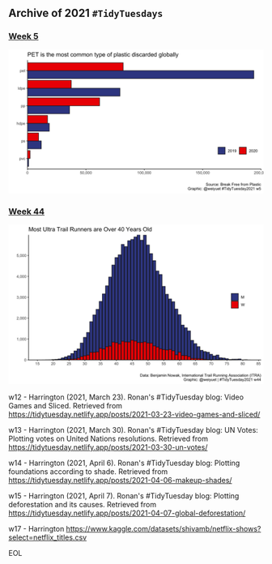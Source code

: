 ## Archive of 2021 `#TidyTuesdays`

### [Week 5](https://github.com/weiyuet/tidy-tuesday/blob/main/2021/w5/w5.R)
![](https://github.com/weiyuet/tidy-tuesday/blob/main/2021/w5/types-of-plastic-discarded.png)

### [Week 44](https://github.com/weiyuet/tidy-tuesday/blob/main/2021/w44/w44.R)
![](https://github.com/weiyuet/tidy-tuesday/blob/main/2021/w44/ultra-runners-age-distribution.png)

w12 - Harrington (2021, March 23). Ronan's #TidyTuesday blog: Video Games and Sliced. Retrieved from https://tidytuesday.netlify.app/posts/2021-03-23-video-games-and-sliced/

w13 - Harrington (2021, March 30). Ronan's #TidyTuesday blog: UN Votes: Plotting votes on United Nations resolutions. Retrieved from https://tidytuesday.netlify.app/posts/2021-03-30-un-votes/

w14 - Harrington (2021, April 6). Ronan's #TidyTuesday blog: Plotting foundations according to shade. Retrieved from https://tidytuesday.netlify.app/posts/2021-04-06-makeup-shades/

w15 - Harrington (2021, April 7). Ronan's #TidyTuesday blog: Plotting deforestation and its causes. Retrieved from https://tidytuesday.netlify.app/posts/2021-04-07-global-deforestation/

w17 - Harrington https://www.kaggle.com/datasets/shivamb/netflix-shows?select=netflix_titles.csv

EOL